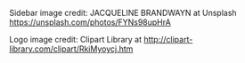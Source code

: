 Sidebar image credit: JACQUELINE BRANDWAYN at Unsplash https://unsplash.com/photos/FYNs98upHrA

Logo image credit: Clipart Library at http://clipart-library.com/clipart/RkiMyoycj.htm